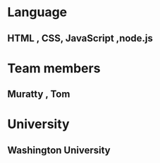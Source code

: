 # Language
## HTML , CSS, JavaScript ,node.js 

# Team members
## Muratty , Tom

# University
## Washington University
